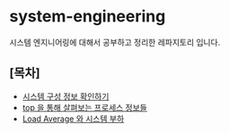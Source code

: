# system-engineering
시스템 엔지니어링에 대해서 공부하고 정리한 레파지토리 입니다. 

## [목차]

- [시스템 구성 정보 확인하기](documents/system_information.md)
- [top 을 통해 살펴보는 프로세스 정보들](documents/top.md)
- [Load Average 와 시스템 부하](documents/load_average.md)
